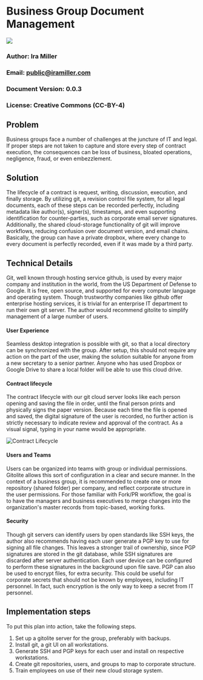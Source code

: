 # Business Group Document Management

![](guld_logo.PNG)


### Author: Ira Miller
### Email: public@iramiller.com
### Document Version: 0.0.3
### License: Creative Commons (CC-BY-4)
## Problem
Business groups face a number of challenges at the juncture of IT and
legal. If proper steps are not taken to capture and store every step of
contract execution, the consequences can be loss of business, bloated
operations, negligence, fraud, or even embezzlement.
## Solution
The lifecycle of a contract is request, writing, discussion, execution, and
finally storage. By utilizing git, a revision control file system, for all legal
documents, each of these steps can be recorded perfectly, including metadata
like author(s), signer(s), timestamps, and even supporting
identification for counter-parties, such as corporate email server signatures.
Additionally, the shared cloud-storage functionality of git will improve
workflows, reducing confusion over document version, and email chains.
Basically, the group can have a private dropbox, where every change to
every document is perfectly recorded, even if it was made by a third party.
## Technical Details
Git, well known through hosting service github, is used by every major
company and institution in the world, from the US Department of Defense to
Google. It is free, open source, and supported for every computer language
and operating system.
Though trustworthy companies like github offer enterprise hosting services,
it is trivial for an enterprise IT department to run their own git server. The
author would recommend gitolite to simplify management of a large number
of users.
#### User Experience
Seamless desktop integration is possible with git, so that a local directory
can be synchronized with the group. After setup, this should not require any
action on the part of the user, making the solution suitable for anyone from a
new secretary to a senior partner.
Anyone who has used Dropbox or Google Drive to share a local folder will
be able to use this cloud drive.
#### Contract lifecycle
The contract lifecycle with our git cloud server looks like each person 
opening and saving the file in order, until the final person prints and
physically signs the paper version. Because each time the file is opened
and saved, the digital signature of the user is recorded, no further action is
strictly necessary to indicate review and approval of the contract. As a
visual signal, typing in your name would be appropriate.

![Contract Lifecycle](Contract_LifeCycle.PNG)

#### Users and Teams
Users can be organized into teams with group or individual permissions.
Gitolite allows this sort of configuration in a clear and secure manner.
In the context of a business group, it is recommended to create one or more
repository (shared folder) per company, and reflect corporate structure in
the user permissions. For those familiar with Fork/PR workflow, the goal is
to have the managers and business executives to merge changes into the
organization's master records from topic-based, working forks.
#### Security
Though git servers can identify users by open standards like SSH keys, the
author also recommends having each user generate a PGP key to use for
signing all file changes. This leaves a stronger trail of ownership, since PGP
signatures are stored in the git database, while SSH signatures are
discarded after server authentication. Each user device can be configured
to perform these signatures in the background upon file save.
PGP can also be used to encrypt files, for extra security. This could be
useful for corporate secrets that should not be known by employees,
including IT personnel. In fact, such encryption is the only way to keep a
secret from IT personnel.
## Implementation steps
To put this plan into action, take the following steps.
1. Set up a gitolite server for the group, preferably with backups.
2. Install git, a git UI on all workstations.
3. Generate SSH and PGP keys for each user and install on respective
workstations.
4. Create git repositories, users, and groups to map to corporate
structure.
5. Train employees on use of their new cloud storage system.
